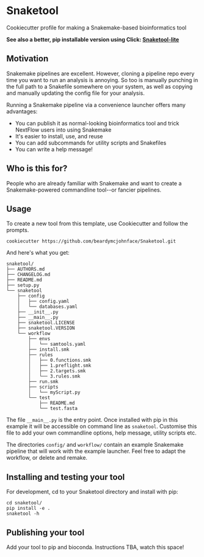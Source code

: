 # Snaketool
Cookiecutter profile for making a Snakemake-based bioinformatics tool

__See also a better, pip installable version using Click: [Snaketool-lite](https://github.com/beardymcjohnface/Snaketool-lite)__

## Motivation

Snakemake pipelines are excellent.
However, cloning a pipeline repo every time you want to run an analysis is annoying.
So too is manually punching in the full path to a Snakefile somewhere on your system,
as well as copying and manually updating the config file for your analysis.

Running a Snakemake pipeline via a convenience launcher offers many advantages:
- You can publish it as normal-looking bioinformatics tool and trick NextFlow users into using Snakemake
- It's easier to install, use, and reuse
- You can add subcommands for utility scripts and Snakefiles
- You can write a help message!

## Who is this for?

People who are already familiar with Snakemake and want to create a Snakemake-powered commandline 
tool--or fancier pipelines.

## Usage

To create a new tool from this template, use Cookiecutter and follow the prompts.

```shell
cookiecutter https://github.com/beardymcjohnface/Snaketool.git
```

And here's what you get:

```text
snaketool/
├── AUTHORS.md
├── CHANGELOG.md
├── README.md
├── setup.py
└── snaketool
    ├── config
    │   ├── config.yaml
    │   └── databases.yaml
    ├── __init__.py
    ├── __main__.py
    ├── snaketool.LICENSE
    ├── snaketool.VERSION
    └── workflow
        ├── envs
        │   └── samtools.yaml
        ├── install.smk
        ├── rules
        │   ├── 0.functions.smk
        │   ├── 1.preflight.smk
        │   ├── 2.targets.smk
        │   └── 3.rules.smk
        ├── run.smk
        ├── scripts
        │   └── myScript.py
        └── test
            ├── README.md
            └── test.fasta

```

The file `__main__.py` is the entry point.
Once installed with pip in this example it will be accessible on command line as `snaketool`.
Customise this file to add your own commandline options, help message, utility scripts etc.

The directories `config/` and `workflow/` contain an example Snakemake pipeline that will work with the example launcher.
Feel free to adapt the workflow, or delete and remake.

## Installing and testing your tool

For development, cd to your Snaketool directory and install with pip:

```shell
cd snaketool/
pip install -e .
snaketool -h
```

## Publishing your tool

Add your tool to pip and bioconda.
Instructions TBA, watch this space!

